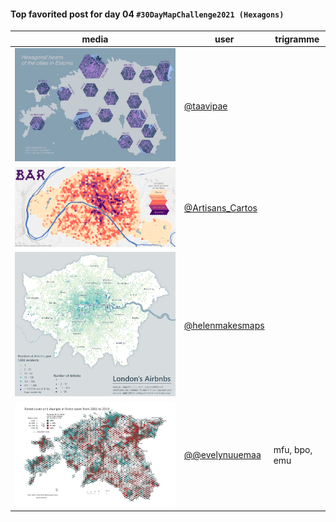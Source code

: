 #### Top favorited post for day 04 `#30DayMapChallenge2021 (Hexagons)`

| media | user | trigramme |
|-------|------|-----------|
| ![image](uploads/4d70df8d8914a31bbf89de80519ae41a/image.png) |[@taavipae](https://twitter.com/taavipae/status/1456180554479644673)| |
| ![image](uploads/ed81b7d3bebd6197bdd6e36a82ed77f0/image.png) |[@Artisans_Cartos](https://twitter.com/Artisans_Cartos/status/1456198564800090113)| |
| ![image](uploads/9e049dd04af9453987585f0adb8af118/image.png) |[@helenmakesmaps](https://twitter.com/helenmakesmaps/status/1456258072834314248)| |
| ![image](uploads/bca7d13de0f82c282aa2ef477da29547/image.png) |[@@evelynuuemaa](https://twitter.com/evelynuuemaa/status/1456172173027123203)|mfu, bpo, emu |